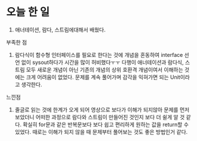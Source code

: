 # 오늘 한 일

1) 애너테이션, 람다, 스트림에대해서 배웠다. 

부족한 점
1) 람다식이 함수형 인터페이스를 필요로 한다는 것에 개념을 혼동하여
interface 선언 없이 sysout하다가 시간을 많이 허비했다ㅜㅜ
다행이 애너테이션과 람다식, 스트림 모두 새로운 개념이 아닌 기존의 개념의
상위 호환격 개념이여서 이해하는 것에는 크게 어려움이 없었다.
문제를 계속 풀어가며 감각을 익혀가면 되는 Unit이라고 생각한다. 


느낀점
1) 줄글로 읽는 것에 한계가 오게 되어 영상으로 보다가 이해가 되지않아
문제를 먼저 보았더니 어떠한 과정으로 람다와 스트림이 만들어진 것인지
보다 더 쉴게 알 것 같다. 확실히 for문과 같은 반복문보다 보다 쉽고
편리하게 원하는 값을 return할 수 있었다. 때로는 이해가 되지 않을 때 
문제부터 풀어보는 것도 좋은 방법인거 같다. 